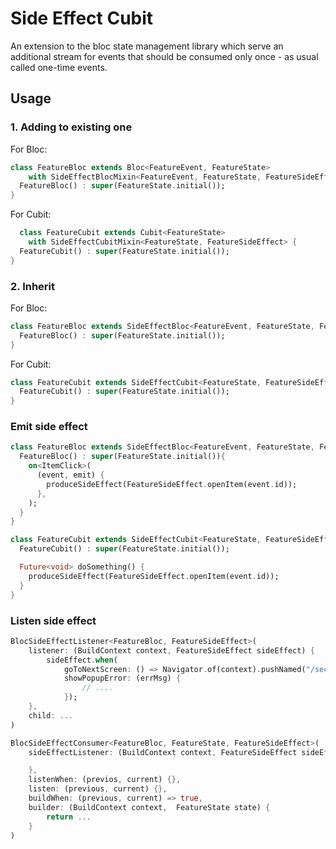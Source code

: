 # Side Effect Cubit

An extension to the bloc state management library which serve an additional stream for events that should be consumed only once - as usual called one-time events. 

## Usage

### 1. Adding to existing one

For Bloc:

```dart
class FeatureBloc extends Bloc<FeatureEvent, FeatureState>
    with SideEffectBlocMixin<FeatureEvent, FeatureState, FeatureSideEffect> {
  FeatureBloc() : super(FeatureState.initial());
}
```

For Cubit:

```dart
  class FeatureCubit extends Cubit<FeatureState>
    with SideEffectCubitMixin<FeatureState, FeatureSideEffect> {
  FeatureCubit() : super(FeatureState.initial());
}
```

### 2. Inherit

For Bloc:

```dart
class FeatureBloc extends SideEffectBloc<FeatureEvent, FeatureState, FeatureSideEffect>{
  FeatureBloc() : super(FeatureState.initial());
}
```

For Cubit:

```dart
class FeatureCubit extends SideEffectCubit<FeatureState, FeatureSideEffect> {
  FeatureCubit() : super(FeatureState.initial());
}
```

### Emit side effect

```dart
class FeatureBloc extends SideEffectBloc<FeatureEvent, FeatureState, FeatureSideEffect>{
  FeatureBloc() : super(FeatureState.initial()){        
    on<ItemClick>(
      (event, emit) {
        produceSideEffect(FeatureSideEffect.openItem(event.id));
      },
    );
  }
}
```


```dart
class FeatureCubit extends SideEffectCubit<FeatureState, FeatureSideEffect> {
  FeatureCubit() : super(FeatureState.initial());

  Future<void> doSomething() {
    produceSideEffect(FeatureSideEffect.openItem(event.id));
  }
}
```

### Listen side effect

```dart
BlocSideEffectListener<FeatureBloc, FeatureSideEffect>(
    listener: (BuildContext context, FeatureSideEffect sideEffect) {
        sideEffect.when(
            goToNextScreen: () => Navigator.of(context).pushNamed("/second_screen"),
            showPopupError: (errMsg) {
                // ....
            });
    },
    child: ...
)
```

```dart
BlocSideEffectConsumer<FeatureBloc, FeatureState, FeatureSideEffect>(
    sideEffectListener: (BuildContext context, FeatureSideEffect sideEffect) {

    },
    listenWhen: (previos, current) {},
    listen: (previous, current) {},
    buildWhen: (previous, current) => true,
    builder: (BuildContext context,  FeatureState state) {
        return ...
    }
)
```